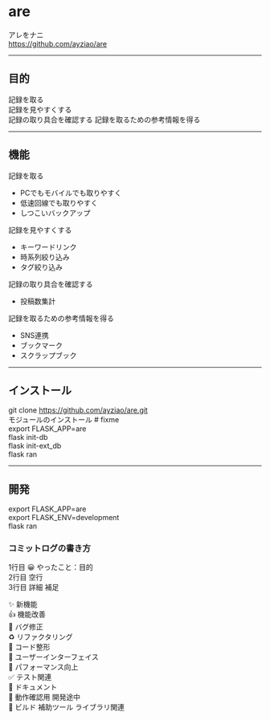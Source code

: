 # are
アレをナニ  
https://github.com/ayziao/are

---
## 目的
記録を取る  
記録を見やすくする  
記録の取り具合を確認する
記録を取るための参考情報を得る

---
## 機能
記録を取る
* PCでもモバイルでも取りやすく
* 低速回線でも取りやすく
* しつこいバックアップ

記録を見やすくする
* キーワードリンク
* 時系列絞り込み
* タグ絞り込み

記録の取り具合を確認する
* 投稿数集計

記録を取るための参考情報を得る
* SNS連携
* ブックマーク
* スクラップブック

---
## インストール
git clone https://github.com/ayziao/are.git  
モジュールのインストール  # fixme  
export FLASK_APP=are  
flask init-db  
flask init-ext_db  
flask ran  

---
## 開発
export FLASK_APP=are  
export FLASK_ENV=development  
flask ran  

### コミットログの書き方
1行目 😀 やったこと：目的  
2行目 空行  
3行目 詳細 補足  

✨ 新機能  
👍 機能改善  
🐜 バグ修正  
♻️ リファクタリング  
🧹 コード整形  
🎨 ユーザーインターフェイス  
💪 パフォーマンス向上  
✅ テスト関連  
📜 ドキュメント  
🚧 動作確認用 開発途中  
🤖 ビルド 補助ツール ライブラリ関連  

